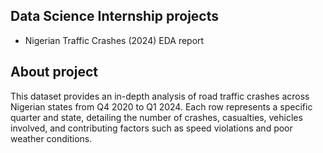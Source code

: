 ## Data Science Internship projects
- Nigerian Traffic Crashes (2024) EDA report

## About project
This dataset provides an in-depth analysis of road traffic crashes across Nigerian states from Q4 2020 to Q1 2024. Each row represents a specific quarter and state, detailing the number of crashes, casualties, vehicles involved, and contributing factors such as speed violations and poor weather conditions.
